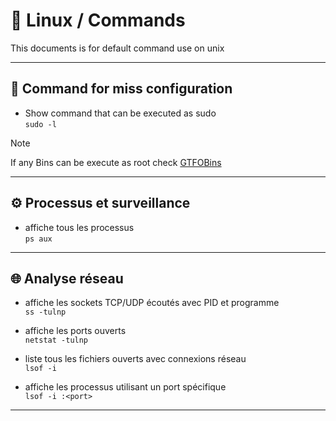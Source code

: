 # 🥳  Linux / Commands

This documents is for default command use on unix

---

## 🫵 Command for miss configuration

- Show command that can be executed as sudo\
`sudo -l`
> [!NOTE]
> If any Bins can be execute as root check [GTFOBins](https://gtfobins.github.io/)


---

## ⚙️ Processus et surveillance

- affiche tous les processus  
`ps aux`

---

## 🌐 Analyse réseau

- affiche les sockets TCP/UDP écoutés avec PID et programme  
`ss -tulnp`

- affiche les ports ouverts  
`netstat -tulnp`

- liste tous les fichiers ouverts avec connexions réseau  
`lsof -i`

- affiche les processus utilisant un port spécifique  
`lsof -i :<port>`

---

